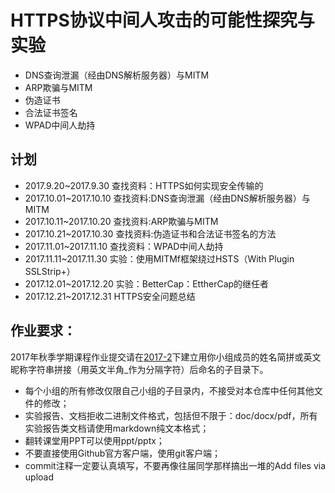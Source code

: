 # HTTPS协议中间人攻击的可能性探究与实验 #
- DNS查询泄漏（经由DNS解析服务器）与MITM
- ARP欺骗与MITM
- 伪造证书
- 合法证书签名
- WPAD中间人劫持

## 计划 ##
- 2017.9.20~2017.9.30 查找资料：HTTPS如何实现安全传输的
- 2017.10.01~2017.10.10 查找资料:DNS查询泄漏（经由DNS解析服务器）与MITM
- 2017.10.11~2017.10.20 查找资料:ARP欺骗与MITM
- 2017.10.21~2017.10.30 查找资料:伪造证书和合法证书签名的方法
- 2017.11.01~2017.11.10 查找资料：WPAD中间人劫持
- 2017.11.11~2017.11.30 实验：使用MITMf框架绕过HSTS（With Plugin SSLStrip+）
- 2017.12.01~2017.12.20 实验：BetterCap：EttherCap的继任者
- 2017.12.21~2017.12.31 HTTPS安全问题总结

## 作业要求： ##
2017年秋季学期课程作业提交请在[2017-2](https://github.com/cuccs/ns/2017-2)下建立用你小组成员的姓名简拼或英文昵称字符串拼接（用英文半角_作为分隔字符）后命名的子目录下。

* 每个小组的所有修改仅限自己小组的子目录内，不接受对本仓库中任何其他文件的修改；
* 实验报告、文档拒收二进制文件格式，包括但不限于：doc/docx/pdf，所有实验报告类文档请使用markdown纯文本格式；
* 翻转课堂用PPT可以使用ppt/pptx；
* 不要直接使用Github官方客户端，使用git客户端；
* commit注释一定要认真填写，不要再像往届同学那样搞出一堆的Add files via upload

